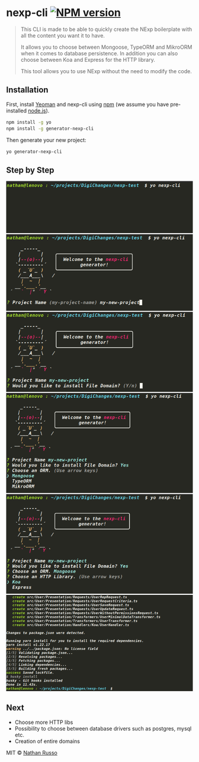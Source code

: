 # nexp-cli [![NPM version][npm-image]][npm-url]

> This CLI is made to be able to quickly create the NExp boilerplate with all the content you want it to have.
> 
> It allows you to choose between Mongoose, TypeORM and MikroORM when it comes to database persistence. In addition you can also choose between Koa and Express for the HTTP library.
> 
> This tool allows you to use NExp without the need to modify the code.

## Installation

First, install [Yeoman](http://yeoman.io) and nexp-cli using [npm](https://www.npmjs.com/) (we assume you have pre-installed [node.js](https://nodejs.org/)).

```bash
npm install -g yo
npm install -g generator-nexp-cli
```

Then generate your new project:

```bash
yo generator-nexp-cli
```

## Step by Step
![1.png](images/1.png)
![2.png](images/2.png)
![3.png](images/3.png)
![4.png](images/4.png)
![5.png](images/5.png)
![6.png](images/6.png)

## Next
* Choose more HTTP libs
* Possibility to choose between database drivers such as postgres, mysql etc.
* Creation of entire domains

MIT © [Nathan Russo]()


[npm-image]: https://badge.fury.io/js/generator-nexp-cli.svg
[npm-url]: https://npmjs.org/package/generator-nexp-cli

